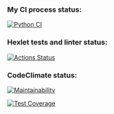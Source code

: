 ### My CI process status:
[![Python CI](https://github.com/leksfix/python-project-50/actions/workflows/my_ci.yml/badge.svg)](https://github.com/leksfix/python-project-50/actions/workflows/my_ci.yml)


### Hexlet tests and linter status:
[![Actions Status](https://github.com/leksfix/python-project-50/actions/workflows/hexlet-check.yml/badge.svg)](https://github.com/leksfix/python-project-50/actions)


### CodeClimate status:
[![Maintainability](https://api.codeclimate.com/v1/badges/ce657b2d8d65cb1ef464/maintainability)](https://codeclimate.com/github/leksfix/python-project-50/maintainability)

[![Test Coverage](https://api.codeclimate.com/v1/badges/ce657b2d8d65cb1ef464/test_coverage)](https://codeclimate.com/github/leksfix/python-project-50/test_coverage)